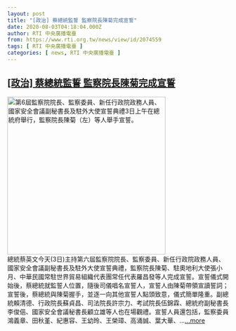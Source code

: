 ```yaml
---
layout: post
title: "[政治] 蔡總統監誓 監察院長陳菊完成宣誓"
date: 2020-08-03T04:18:04.000Z
author: RTI 中央廣播電臺
from: https://www.rti.org.tw/news/view/id/2074559
tags: [ RTI 中央廣播電臺 ]
categories: [ news, RTI 中央廣播電臺 ]
---
```

<!--1596428284000-->
[[政治] 蔡總統監誓 監察院長陳菊完成宣誓](https://www.rti.org.tw/news/view/id/2074559)
------

<div>
<img src="https://static.rti.org.tw/assets/thumbnails/2020/08/03/20200803000011M.jpg" width="360" alt="第6屆監察院院長、監察委員、新任行政院政務人員、國家安全會議副秘書長及駐外大使宣誓典禮3日上午在總統府舉行，監察院長陳菊（左）等人舉手宣誓。" title="第6屆監察院院長、監察委員、新任行政院政務人員、國家安全會議副秘書長及駐外大使宣誓典禮3日上午在總統府舉行，監察院長陳菊（左）等人舉手宣誓。"><br>總統蔡英文今天(3日)主持第六屆監察院院長、監察委員、新任行政院政務人員、國家安全會議副秘書長及駐外大使宣誓典禮，監察院長陳菊、駐奧地利大使張小月、中華民國常駐世界貿易組織代表團常任代表羅昌發等人完成宣誓。宣誓儀式開始後，蔡總統就監誓人位置，隨後司儀唱名宣誓人，宣誓人由陳菊帶領宣讀誓詞；宣誓後，蔡總統與陳菊握手，並逐一向其他宣誓人點頭致意，儀式簡單隆重。副總統賴清德、行政院長蘇貞昌、司法院長許宗力、考試院長伍錦霖、總統府副秘書長李俊俋、國家安全會議秘書長顧立雄等人也在場觀禮。宣誓人員還包括，監察委員鴻義章、田秋堇、紀惠容、王幼玲、王榮璋、高涌誠、葉大華、...<a target="_blank" href="https://www.rti.org.tw/news/view/id/2074559">...more</a>
</div>
